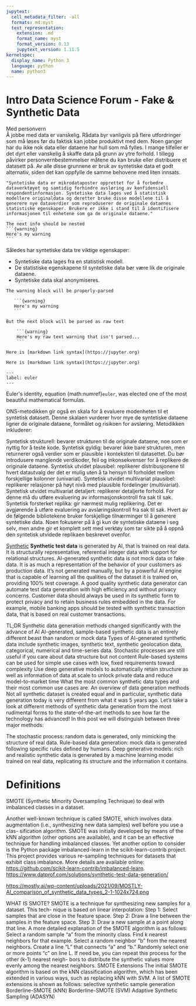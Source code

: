 ```yaml
---
jupytext:
  cell_metadata_filter: -all
  formats: md:myst
  text_representation:
    extension: .md
    format_name: myst
    format_version: 0.13
    jupytext_version: 1.11.5
kernelspec:
  display_name: Python 3
  language: python
  name: python3
---
```

# Intro Data Science Forum - Fake & Synthetic Data


Med personvern   
Å jobbe med data er vanskelig. Rådata byr vanligvis på flere utfordringer som må løses før du faktisk kan jobbe produktivt med dem. Noen ganger har du ikke nok data eller dataene har hull som må fylles. I mange tilfeller er det dyrt eller vanskelig å skaffe data på grunn av ytre forhold. I tillegg påvirker personvernbestemmelser måtene du kan bruke eller distribuere et datasett på. Av alle disse grunnene er bruk av syntetiske data et godt alternativ, siden det kan oppfylle de samme behovene med liten innsats.

```{admonition} Definition 
"Syntetiske data er mikrodataposter opprettet for å forbedre dataverktøyet og samtidig forhindre avsløring av konfidensiell respondentinformasjon. Syntetiske data lages ved å statistisk modellere originaldata og deretter bruke disse modellene til å generere nye dataverdier som reproduserer de originale dataenes statistiske egenskaper. Brukere er ikke i stand til å identifisere informasjonen til enhetene som ga de originale dataene."
```

````{note}
The next info should be nested
```{warning}
Here's my warning
```
````

Således har syntetiske data tre viktige egenskaper:

* Syntetiske data lages fra en statistisk modell.
* De statistiske egenskapene til syntetiske data bør være lik de originale dataene.
* Syntetiske data skal anonymiseres.

````{note}
The warning block will be properly-parsed

   ```{warning}
   Here's my warning
   ```

But the next block will be parsed as raw text

    ```{warning}
    Here's my raw text warning that isn't parsed...
    ```
````

```{admonition} My markdown link
Here is [markdown link syntax](https://jupyter.org)
```

```{admonition} My markdown link
Here is [markdown link syntax](https://jupyter.org)
```

```{math} e^{i\pi} + 1 = 0
---
label: euler
---
```

Euler's identity, equation {math:numref}`euler`, was elected one of the
most beautiful mathematical formulas.


ONS-metodikken gir også en skala for å evaluere modenheten til et syntetisk datasett. Denne skalaen vurderer hvor mye de syntetiske dataene ligner de originale dataene, formålet og risikoen for avsløring. Metodikken inkluderer:

Syntetisk strukturell: bevarer strukturen til de originale dataene, noe som er nyttig for å teste kode.
Syntetisk gyldig: bevarer ikke bare strukturen, men returnerer også verdier som er plausible i konteksten til datasettet. Du bør introdusere manglende verdikoder, feil og inkonsekvenser for å replikere de originale dataene.
Syntetisk utvidet plausibel: replikerer distribusjonene til hvert datautvalg der det er mulig uten å ta hensyn til forholdet mellom forskjellige kolonner (univariat).
Syntetisk utvidet multivariat plausibel: replikerer relasjoner på høyt nivå med plausible fordelinger (multivariat).
Syntetisk utvidet multivariat detaljert: replikerer detaljerte forhold. For denne må du utføre evaluering av informasjonskontroll fra sak til sak.
Syntetisk forsterket replika: gir nærmest mulig replikering. Det er avgjørende å utføre evaluering av avsløringskontroll fra sak til sak.
Hvert av de følgende bibliotekene bruker forskjellige tilnærminger til å generere syntetiske data. Noen fokuserer på å gi kun de syntetiske dataene i seg selv, men andre gir et komplett sett med verktøy som tar sikte på å oppnå den syntetisk utvidede replikaen beskrevet ovenfor.


[Synthetic](https://mostly.ai/blog/synthetic-data-generator-for-healthy-test-data/)
**Synthetic test data**  is generated by AI, that is trained on real data. It is structurally representative, referential integer data with support for relational structures. AI-generated synthetic data is not mock data or fake data. It is as much a representation of the behavior of your customers as production data. It’s not generated manually, but by a powerful AI engine that is capable of learning all the qualities of the dataset it is trained on, providing 100% test coverage. A good quality synthetic data generator can automate test data generation with high efficiency and without privacy concerns. Customer data should always be used in its synthetic form to protect privacy and to retain business rules embedded in the data. For example, mobile banking apps should be tested with synthetic transaction data, that is based on real customer transactions. 

TL;DR
Synthetic data generation methods changed significantly with the advance of AI
AI-generated, sample-based synthetic data is an entirely different beast than random or mock data
Types of AI-generated synthetic data include synthetic images, synthetic text, synthetic geolocation data, categorical, numerical and time-series data.
Stochastic processes are still useful if you care about data structure but not content
Rule-based systems can be used for simple use cases with low, fixed requirements toward complexity
Use deep generative models to automatically retain structure as well as information of data at scale to unlock private data and reduce model-to-market time
What the most common synthetic data types and their most common use cases are.
An overview of data generation methods
Not all synthetic dataset is created equal and in particular, synthetic data generation today is very different from what it was 5 years ago. Let’s take a look at different methods of synthetic data generation from the most rudimental forms to the state-of-the-art methods to see how far the technology has advanced! In this post we will distinguish between three major methods:

The stochastic process: random data is generated, only mimicking the structure of real data.
Rule-based data generation: mock data is generated following specific rules defined by humans.
Deep generative models: rich and realistic synthetic data is generated by a machine learning model trained on real data, replicating its structure and the information it contains.

# Definitions


SMOTE (Synthetic Minority Oversampling Technique) to deal with imbalanced classes in a dataset.

Another well-known technique is called SMOTE, which involves data augmentation (i.e., synthesizing new data samples) well before you use a clas- sification algorithm. SMOTE was initially developed by means of the kNN algorithm (other options are available), and it can be an effective technique for handling imbalanced classes.
Yet another option to consider is the Python package imbalanced-learn in the scikit-learn-contrib project. This project provides various re-sampling techniques for datasets that exhibit class imbalance. More details are available online:
https://github.com/scikit-learn-contrib/imbalanced-learn.
https://www.datprof.com/solutions/synthetic-test-data-generation/


https://mostly.ai/wp-content/uploads/2021/09/MOSTLY-AI_comparison_of_synthetic_data_types_2-1-1024x724.png


WHAT IS SMOTE?
SMOTE is a technique for synthesizing new samples for a dataset. This tech- nique is based on linear interpolation:
Step 1: Select samples that are close in the feature space.
Step 2: Draw a line between the samples in the feature space.
Step 3: Draw a new sample at a point along that line.
A more detailed explanation of the SMOTE algorithm is as follows:
Select a random sample “a” from the minority class.
Find k nearest neighbors for that example.
Select a random neighbor “b” from the nearest neighbors.
Create a line “L” that connects “a” and “b.”
Randomly select one or more points “c” on line L.
If need be, you can repeat this process for the other (k-1) nearest neigh- bors to distribute the synthetic values more evenly among the nearest neighbors.
SMOTE Extensions
The initial SMOTE algorithm is based on the kNN classification algorithm, which has been extended in various ways, such as replacing kNN with SVM. A list of SMOTE extensions is shown as follows:
selective synthetic sample generation
Borderline-SMOTE (kNN)
Borderline-SMOTE (SVM)
Adaptive Synthetic Sampling (ADASYN)
